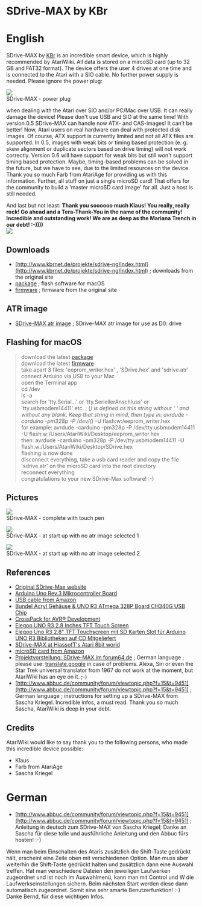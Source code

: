 # SDrive-MAX by KBr  
# English  
SDrive-MAX by [KBr](http://www.kbrnet.de/projekte/sdrive-max/index.html) is an incredible smart device, which is highly recommended by AtariWiki. All data is stored on a mircoSD card (up to 32 GB and FAT32 format). The device offers the user 4 drives at one time and is connected to the Atari with a SIO cable. No further power supply is needed. Please ignore the power plug:  
  
![](attachments/power.jpg)  
SDrive-MAX - power plug  
  
when dealing with the Atari over SIO and/or PC/Mac over USB. It can really damage the device! Please don't use USB and SIO at the same time! With version 0.5 SDrive-MAX can handle now ATX- and CAS-images! It can't be better! Now, Atari users on real hardware can deal with protected disk images. Of course, ATX support is currently limited and not all ATX files are supported. In 0.5, images with weak bits or timing based protection (e. g. skew alignment or duplicate sectors based on drive timing) will not work correctly. Version 0.6 will have support for weak bits but still won't support timing based protection. Maybe, timing-based problems can be solved in the future, but we have to see, due to the limited resources on the device. Thank you so much Farb from AtariAge for providing us with this information. Further, all stuff on just a single microSD card! That offers for the community to build a 'master microSD card image' for all. Just a host is still needed.  
  
And last but not least: __Thank you soooooo much Klaus! You really, really rock! Go ahead and a Tera-Thank-You in the name of the community! Incredible and outstanding work! We are as deep as the Mariana Trench in our debt! :-))))__  
![](attachments/ico_goteam.gif)  
  
## Downloads  
- [http://www.kbrnet.de/projekte/sdrive-ng/index.html](http://www.kbrnet.de/projekte/sdrive-ng/index.html) ; downloads from the original site  
- [package](https://www.obdev.at/products/crosspack/download.html) ; flash software for macOS  
- [firmware](http://www.kbrnet.de/projekte/sdrive-max/index.html) ; firmware from the original site  
  
## ATR image  
- [SDrive-MAX atr image](attachments/sdrive.atr) ; SDrive-MAX atr image for use as D0: drive  
  
## Flashing for macOS  
> download the latest [package](https://www.obdev.at/products/crosspack/download.html)  
> download the latest [firmware](http://www.kbrnet.de/projekte/sdrive-max/index.html)  
> take apart 3 files: 'eeprom_writer.hex' , 'SDrive.hex' and 'sdrive.atr'  
> connect Arduino via USB to your Mac  
> open the Terminal app  
> cd /dev  
> ls -a  
> search for 'tty.Serial...' or 'tty.SeriellerAnschluss' or 'tty.usbmodem14411' etc.   ; (*) is defined as this string without ' ' and without any blank. Keep that string in mind, then type in: avrdude -carduino -pm328p -P /dev/(*) -U flash:w:<path to to this file>/eeprom_writer.hex  
> for example: avrdude -carduino -pm328p -P /dev/tty.usbmodem14411 -U flash:w:/Users/AtariWiki/Desktop/eeprom_writer.hex  
> then: avrdude -carduino -pm328p -P /dev/tty.usbmodem14411 -U flash:w:/Users/AtariWiki/Desktop/SDrive.hex  
> flashing is now done  
> disconnect everything, take a usb card reader and copy the file 'sdrive.atr' on the microSD card into the root directory  
> reconnect everything  
> congratulations to your new SDrive-Max software! :-)  
  
  
## Pictures  
![](attachments/SDrive-complete.jpg)  
SDrive-MAX - complete with touch pen  
  
![](attachments/SDrivev0.5.jpg)  
SDrive-MAX - at start up with no atr image selected 1  
  
![](attachments/Startscreen.jpg)  
SDrive-MAX - at start up with no atr image selected 2  
  
## References  
- [Original SDrive-Max website](http://www.kbrnet.de/projekte/sdrive-max/index.html)  
- [Arduino Uno Rev.3 Mikrocontroller Board](https://www.amazon.de/gp/product/B008GRTSV6/ref=oh_aui_detailpage_o00_s00?ie=UTF8&psc=1)  
- [USB cable from Amazon](https://www.amazon.de/gp/product/B00NH11KIK/ref=s9_acsd_top_hd_bw_bT6cqN_c_x_7_w?pf_rd_m=A3JWKAKR8XB7XF&pf_rd_s=merchandised-search-4&pf_rd_r=GYNZKVVH3837VRC6W9AT&pf_rd_t=101&pf_rd_p=ced6bd00-8db1-5cd0-929d-1e6181b0bb2b&pf_rd_i=430093031)  
- [Bundel Acryl Gehäuse & UNO R3 ATmega 328P Board CH340G USB Chip](https://www.amazon.de/dp/B0178HYJWW)  
- [CrossPack for AVR® Development](https://www.obdev.at/products/crosspack/download.html)  
- [Elegoo UNO R3 2.8 Inches TFT Touch Screen](https://www.elegoo.com/product/elegoo-uno-r3-2-8-inches-tft-touch-screen/)  
- [Elegoo Uno R3 2,8" TFT Touchscreen mit SD Karten Slot für Arduino UNO R3 Bibliotheken auf CD Mitgeliefert](https://www.amazon.de/dp/B01EUVJYME)  
- [SDrive-MAX at HiassofT's Atari 8bit world](http://www.horus.com/~hias/atari/#sdrive)  
- [microSD card from Amazon](https://www.amazon.de/SanDisk-Ultra-microSDHC-Speicherkarte-Adapter/dp/B073S8LQSL/ref=sr_1_1?s=computers&ie=UTF8&qid=1515100616&sr=1-1&keywords=sandisk+32gb+micro+sd)  
- [Projektvorstellung: SDrive-MAX im forum64.de](https://www.forum64.de/index.php?thread/78122-projektvorstellung-sdrive-max/&pageNo=1&s=df14a241abb82ff64d6c22ce1db8c392dec474ba) ; German language ; please use: [translate.google](https://translate.google.de/) in case of problems. Alexa, Siri or even the Star Trek universal translator from 1967 do not work at the moment, but AtariWiki has an eye on it. ;-)  
- [http://www.abbuc.de/community/forum/viewtopic.php?f=15&t=9451](http://www.abbuc.de/community/forum/viewtopic.php?f=15&t=9451) ; German language ; instructions for setting up a SDrive-MAX from Sascha Kriegel. Incredible infos, a must read. Thank you so much Sascha, AtariWiki is deep in your debt.  
  
## Credits  
AtariWiki would like to say thank you to the following persons, who made this incredible device possible:  
- Klaus  
- Farb from AtariAge  
- Sascha Kriegel  
  
# German  
  
- [http://www.abbuc.de/community/forum/viewtopic.php?f=15&t=9451](http://www.abbuc.de/community/forum/viewtopic.php?f=15&t=9451) ; Anleitung in deutsch zum SDrive-MAX von Sascha Kriegel; Danke an Sascha für diese tolle und ausführliche Anleitung und den Abbuc fürs hosten! :-)  
  
Wenn man beim Einschalten des Ataris zusätzlich die Shift-Taste gedrückt hält, erscheint eine Zeile oben mit verschiedenen Option. Man muss aber weiterhin die Shift-Taste gedrückt halten und zusätzlich dann eine Auswahl treffen. Hat man verschiedene Dateien den jeweiligen Laufwerken zugeordnet und ist noch im Auswahlmenü, kann man mit Control und W die Laufwerkseinstellungen sichern. Beim nächsten Start werden diese dann automatisch zugeordnet. Somit eine sehr smarte Benutzerfunktion! :-) Danke Bernd, für diese wichtigen Infos.  
